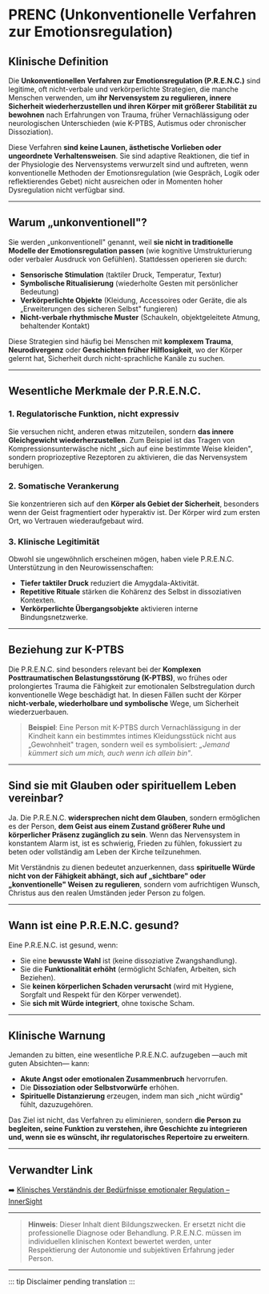 ﻿# PRENC (Unkonventionelle Verfahren zur Emotionsregulation)

## Klinische Definition
Die **Unkonventionellen Verfahren zur Emotionsregulation (P.R.E.N.C.)** sind legitime, oft nicht-verbale und verkörperlichte Strategien, die manche Menschen verwenden, um **ihr Nervensystem zu regulieren, innere Sicherheit wiederherzustellen und ihren Körper mit größerer Stabilität zu bewohnen** nach Erfahrungen von Trauma, früher Vernachlässigung oder neurologischen Unterschieden (wie K-PTBS, Autismus oder chronischer Dissoziation).

Diese Verfahren **sind keine Launen, ästhetische Vorlieben oder ungeordnete Verhaltensweisen**. Sie sind adaptive Reaktionen, die tief in der Physiologie des Nervensystems verwurzelt sind und auftreten, wenn konventionelle Methoden der Emotionsregulation (wie Gespräch, Logik oder reflektierendes Gebet) nicht ausreichen oder in Momenten hoher Dysregulation nicht verfügbar sind.

---

## Warum „unkonventionell"?
Sie werden „unkonventionell" genannt, weil **sie nicht in traditionelle Modelle der Emotionsregulation passen** (wie kognitive Umstrukturierung oder verbaler Ausdruck von Gefühlen). Stattdessen operieren sie durch:

- **Sensorische Stimulation** (taktiler Druck, Temperatur, Textur)  
- **Symbolische Ritualisierung** (wiederholte Gesten mit persönlicher Bedeutung)  
- **Verkörperlichte Objekte** (Kleidung, Accessoires oder Geräte, die als „Erweiterungen des sicheren Selbst" fungieren)  
- **Nicht-verbale rhythmische Muster** (Schaukeln, objektgeleitete Atmung, behaltender Kontakt)

Diese Strategien sind häufig bei Menschen mit **komplexem Trauma**, **Neurodivergenz** oder **Geschichten früher Hilflosigkeit**, wo der Körper gelernt hat, Sicherheit durch nicht-sprachliche Kanäle zu suchen.

---

## Wesentliche Merkmale der P.R.E.N.C.

### 1. **Regulatorische Funktion, nicht expressiv**
Sie versuchen nicht, anderen etwas mitzuteilen, sondern **das innere Gleichgewicht wiederherzustellen**. Zum Beispiel ist das Tragen von Kompressionsunterwäsche nicht „sich auf eine bestimmte Weise kleiden", sondern propriozeptive Rezeptoren zu aktivieren, die das Nervensystem beruhigen.

### 2. **Somatische Verankerung**
Sie konzentrieren sich auf den **Körper als Gebiet der Sicherheit**, besonders wenn der Geist fragmentiert oder hyperaktiv ist. Der Körper wird zum ersten Ort, wo Vertrauen wiederaufgebaut wird.

### 3. **Klinische Legitimität**
Obwohl sie ungewöhnlich erscheinen mögen, haben viele P.R.E.N.C. Unterstützung in den Neurowissenschaften:
- **Tiefer taktiler Druck** reduziert die Amygdala-Aktivität.
- **Repetitive Rituale** stärken die Kohärenz des Selbst in dissoziativen Kontexten.
- **Verkörperlichte Übergangsobjekte** aktivieren interne Bindungsnetzwerke.

---

## Beziehung zur K-PTBS
Die P.R.E.N.C. sind besonders relevant bei der **Komplexen Posttraumatischen Belastungsstörung (K-PTBS)**, wo frühes oder prolongiertes Trauma die Fähigkeit zur emotionalen Selbstregulation durch konventionelle Wege beschädigt hat. In diesen Fällen sucht der Körper **nicht-verbale, wiederholbare und symbolische** Wege, um Sicherheit wiederzuerbauen.

> **Beispiel**: Eine Person mit K-PTBS durch Vernachlässigung in der Kindheit kann ein bestimmtes intimes Kleidungsstück nicht aus „Gewohnheit" tragen, sondern weil es symbolisiert: *„Jemand kümmert sich um mich, auch wenn ich allein bin"*.

---

## Sind sie mit Glauben oder spirituellem Leben vereinbar?
Ja. Die P.R.E.N.C. **widersprechen nicht dem Glauben**, sondern ermöglichen es der Person, **dem Geist aus einem Zustand größerer Ruhe und körperlicher Präsenz zugänglich zu sein**. Wenn das Nervensystem in konstantem Alarm ist, ist es schwierig, Frieden zu fühlen, fokussiert zu beten oder vollständig am Leben der Kirche teilzunehmen.

Mit Verständnis zu dienen bedeutet anzuerkennen, dass **spirituelle Würde nicht von der Fähigkeit abhängt, sich auf „sichtbare" oder „konventionelle" Weisen zu regulieren**, sondern vom aufrichtigen Wunsch, Christus aus den realen Umständen jeder Person zu folgen.

---

## Wann ist eine P.R.E.N.C. gesund?
Eine P.R.E.N.C. ist gesund, wenn:
- Sie eine **bewusste Wahl** ist (keine dissoziative Zwangshandlung).
- Sie die **Funktionalität erhöht** (ermöglicht Schlafen, Arbeiten, sich Beziehen).
- Sie **keinen körperlichen Schaden verursacht** (wird mit Hygiene, Sorgfalt und Respekt für den Körper verwendet).
- Sie **sich mit Würde integriert**, ohne toxische Scham.

---

## Klinische Warnung
Jemanden zu bitten, eine wesentliche P.R.E.N.C. aufzugeben —auch mit guten Absichten— kann:
- **Akute Angst oder emotionalen Zusammenbruch** hervorrufen.
- Die **Dissoziation oder Selbstvorwürfe** erhöhen.
- **Spirituelle Distanzierung** erzeugen, indem man sich „nicht würdig" fühlt, dazuzugehören.

Das Ziel ist nicht, das Verfahren zu eliminieren, sondern **die Person zu begleiten, seine Funktion zu verstehen, ihre Geschichte zu integrieren und, wenn sie es wünscht, ihr regulatorisches Repertoire zu erweitern**.

---

## Verwandter Link
➡️ [Klinisches Verständnis der Bedürfnisse emotionaler Regulation – InnerSight](https://inner-clarity.github.io/InnerSight/)

---

> **Hinweis**: Dieser Inhalt dient Bildungszwecken. Er ersetzt nicht die professionelle Diagnose oder Behandlung. P.R.E.N.C. müssen im individuellen klinischen Kontext bewertet werden, unter Respektierung der Autonomie und subjektiven Erfahrung jeder Person.

---

::: tip
Disclaimer pending translation
:::
